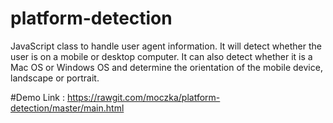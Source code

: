 # platform-detection
JavaScript class to handle user agent information. It will detect whether the user is on a mobile or desktop computer. It can also detect whether it is a Mac OS or Windows OS and determine the orientation of the mobile device, landscape or portrait.

#Demo
Link : https://rawgit.com/moczka/platform-detection/master/main.html
